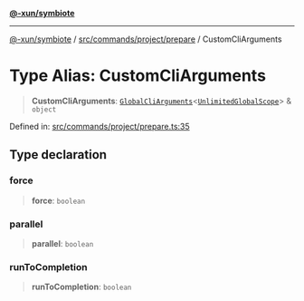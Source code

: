 [**@-xun/symbiote**](../../../../../README.md)

***

[@-xun/symbiote](../../../../../README.md) / [src/commands/project/prepare](../README.md) / CustomCliArguments

# Type Alias: CustomCliArguments

> **CustomCliArguments**: [`GlobalCliArguments`](../../../../configure/type-aliases/GlobalCliArguments.md)\<[`UnlimitedGlobalScope`](../../../../configure/enumerations/UnlimitedGlobalScope.md)\> & `object`

Defined in: [src/commands/project/prepare.ts:35](https://github.com/Xunnamius/symbiote/blob/b82f5db0ddf304d345bd71e41da6d798adaa5156/src/commands/project/prepare.ts#L35)

## Type declaration

### force

> **force**: `boolean`

### parallel

> **parallel**: `boolean`

### runToCompletion

> **runToCompletion**: `boolean`
